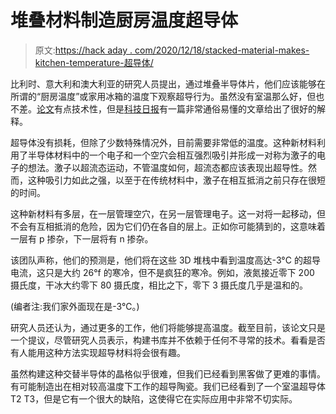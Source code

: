 # 堆叠材料制造厨房温度超导体

> 原文:[https://hack aday . com/2020/12/18/stacked-material-makes-kitchen-temperature-超导体/](https://hackaday.com/2020/12/18/stacked-material-makes-kitchen-temperature-superconductors/)

比利时、意大利和澳大利亚的研究人员提出，通过堆叠半导体片，他们应该能够在所谓的“厨房温度”或家用冰箱的温度下观察超导行为。虽然没有室温那么好，但也不差。[论文](https://doi.org/10.1103/PhysRevB.102.060503)有点技术性，但是[科技日报](https://scitechdaily.com/kitchen-temperature-superconductivity-from-stacked-2d-materials/)有一篇非常通俗易懂的文章给出了很好的解释。

超导体没有损耗，但除了少数特殊情况外，目前需要非常低的温度。这种新材料利用了半导体材料中的一个电子和一个空穴会相互强烈吸引并形成一对称为激子的电子的想法。激子以超流态运动，不管温度如何，超流态都应该表现出超导性。然而，这种吸引力如此之强，以至于在传统材料中，激子在相互抵消之前只存在很短的时间。

这种新材料有多层，在一层管理空穴，在另一层管理电子。这一对将一起移动，但不会有互相抵消的危险，因为它们仍在各自的层上。正如你可能猜到的，这意味着一层有 p 掺杂，下一层将有 n 掺杂。

该团队声称，他们的预测是，他们将在这些 3D 堆栈中看到温度高达-3°C 的超导电流，这只是大约 26°f 的寒冷，但不是疯狂的寒冷。例如，液氮接近零下 200 摄氏度，干冰大约零下 80 摄氏度，相比之下，零下 3 摄氏度几乎是温和的。

(编者注:我们家外面现在是-3℃。)

研究人员还认为，通过更多的工作，他们将能够提高温度。截至目前，该论文只是一个提议，尽管研究人员表示，构建书库并不依赖于任何不寻常的技术。看看是否有人能用这种方法实现超导材料将会很有趣。

虽然构建这种交替半导体的晶格似乎很难，但我们已经看到黑客做了更难的事情。有可能制造出在相对较高温度下工作的超导陶瓷。我们已经看到了一个室温超导体 T2 T3，但是它有一个很大的缺陷，这使得它在实际应用中非常不切实际。